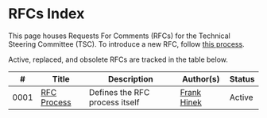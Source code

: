 # RFCs Index

This page houses Requests For Comments (RFCs) for the Technical Steering Committee (TSC). To
introduce a new RFC, follow [this process](./rfc-0001/README.md#submitting-an-rfc).

Active, replaced, and obsolete RFCs are tracked in the table below.

|  #   | Title | Description | Author(s) | Status |
| ---- | ----- | ----------- | --------- | ------ |
| 0001 | [RFC Process](./rfc-0001/README.md) | Defines the RFC process itself | [Frank Hinek](https://github.com/frankhinek) | Active |
